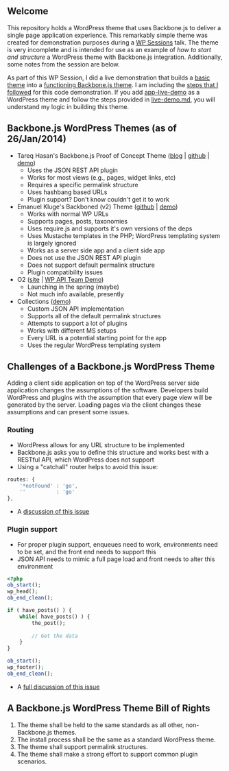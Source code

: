 ## Welcome

This repository holds a WordPress theme that uses Backbone.js to deliver a single page application experience. This remarkably simple theme was created for demonstration purposes during a [WP Sessions](http://wpsessions.com/sessions/wordpress-backbone-js/) talk. The theme is very incomplete and is intended for use as an example of *how to start and structure* a WordPress theme with Backbone.js integration. Additionally, some notes from the session are below.

As part of this WP Session, I did a live demonstration that builds a [basic theme](https://github.com/tollmanz/backbone-wordpress-theme/tree/master/app-live-demo) into a [functioning Backbone.js theme](https://github.com/tollmanz/backbone-wordpress-theme/tree/master/app). I am including the [steps that I followed](https://github.com/tollmanz/backbone-wordpress-theme/blob/master/live-demo.md) for this code demonstration. If you add [app-live-demo](https://github.com/tollmanz/backbone-wordpress-theme/tree/master/app-live-demo) as a WordPress theme and follow the steps provided in [live-demo.md](https://github.com/tollmanz/backbone-wordpress-theme/blob/master/live-demo.md), you will understand my logic in building this theme.

## Backbone.js WordPress Themes (as of 26/Jan/2014)

* Tareq Hasan's Backbone.js Proof of Concept Theme ([blog](http://tareq.wedevs.com/2013/09/backbone-js-powered-proof-of-concept-wordpress-theme/) | [github](https://github.com/tareq1988/wp-backbone) | [demo](http://demo.wedevs.com/backbone/))
	* Uses the JSON REST API plugin
	* Works for most views (e.g., pages, widget links, etc)
	* Requires a specific permalink structure
	* Uses hashbang based URLs
	* Plugin support? Don't know couldn't get it to work
* Emanuel Kluge's Backboned (v2) Theme ([github](https://github.com/herschel666/Backboned-v2) | [demo](http://the-flippers.frogcp.com/))
	* Works with normal WP URLs
	* Supports pages, posts, taxonomies 
	* Uses require.js and supports it's own versions of the deps
	* Uses Mustache templates in the PHP; WordPress templating system is largely ignored
	* Works as a server side app and a client side app
	* Does not use the JSON REST API plugin
	* Does not support default permalink structure
	* Plugin compatibility issues
* O2 ([site](http://geto2.com/) | [WP API Team Demo](http://wpapiteam.wordpress.com/))
	* Launching in the spring (maybe)
	* Not much info available, presently
* Collections ([demo](http://demo.thethemefoundry.com/collections-theme/))
	* Custom JSON API implementation
	* Supports all of the default permalink structures
	* Attempts to support a lot of plugins
	* Works with different MS setups
	* Every URL is a potential starting point for the app
	* Uses the regular WordPress templating system
	
## Challenges of a Backbone.js WordPress Theme

Adding a client side application on top of the WordPress server side application changes the assumptions of the software. Developers build WordPress and plugins with the assumption that every page view will be generated by the server. Loading pages via the client changes these assumptions and can present some issues.

### Routing

* WordPress allows for any URL structure to be implemented
* Backbone.js asks you to define this structure and works best with a RESTful API, which WordPress does not support
* Using a "catchall" router helps to avoid this issue:

```js
routes: {
	'*notFound' : 'go',
	''          : 'go'
},
```

* A [discussion of this issue](thethemefoundry.com/blog/backbone-js-routers-collections/)

### Plugin support

* For proper plugin support, enqueues need to work, environments need to be set, and the front end needs to support this
* JSON API needs to mimic a full page load and front needs to alter this environment

```php
<?php
ob_start();
wp_head();
ob_end_clean();

if ( have_posts() ) {
    while( have_posts() ) {
        the_post();
        
        // Get the data
    }
}

ob_start();
wp_footer();
ob_end_clean();
```

* A [full discussion of this issue](thethemefoundry.com/blog/backbone-js-collections-plugin-compatibility/)

## A Backbone.js WordPress Theme Bill of Rights

1. The theme shall be held to the same standards as all other, non-Backbone.js themes.
1. The install process shall be the same as a standard WordPress theme.
1. The theme shall support permalink structures.
1. The theme shall make a strong effort to support common plugin scenarios.